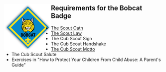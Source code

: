 

<h2><img src="/imgs/bobcatemblemsmall.jpg" alt="Mountain View" style="float:left;width:150px;height:150px;">Requirements for the Bobcat Badge</h2>
<ul>
  <li><a href="/#oath">The Scout Oath</a></li>
  <li><a href="/#law">The Scout Law</a></li>
  <li>The Cub Scout Sign</li>
  <li>The Cub Scout Handshake</li>
  <li><a href="/#motto">The Cub Scout Motto</a></li>
  <li>The Cub Scout Salute</li>
  <li>Exercises in "How to Protect Your Children From Child Abuse:  A Parent's Guide"</li>
</ul>
  
